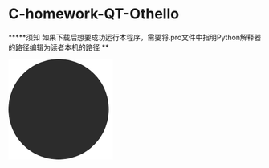 # C-homework-QT-Othello

*****须知
如果下载后想要成功运行本程序，需要将.pro文件中指明Python解释器的路径编辑为读者本机的路径
**
<p>
  <img src="./pic/black.png">
</p>
